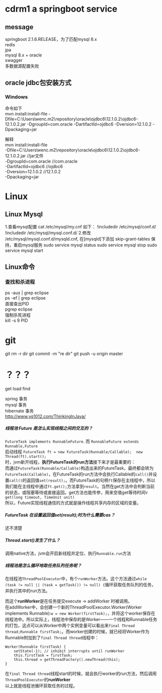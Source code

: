 # cdrm1 a springboot service
## message  
springboot 2.1.6.RELEASE，为了匹配mysql 8.x  
redis  
jpa  
mysql 8.x + oracle  
swagger  
多数据源配置失败  


## oracle jdbc包安装方式  
### Windows  
命令如下  
mvn install:install-file -Dfile=C:\Users\wenc\.m2\repository\oracle\ojdbc6\12.1.0.2\ojdbc6-12.1.0.2.jar -DgroupId=com.oracle -DartifactId=ojdbc6 -Dversion=12.1.0.2 -Dpackaging=jar  

解释  
mvn install:install-file   
-Dfile=C:\Users\wenc\.m2\repository\oracle\ojdbc6\12.1.0.2\ojdbc6-12.1.0.2.jar //jar文件  
-DgroupId=com.oracle //<groupId>com.oracle</groupId>  
-DartifactId=ojdbc6   //<artifactId>ojdbc6</artifactId>  
-Dversion=12.1.0.2   //<version>12.1.0.2</version>  
-Dpackaging=jar  


# Linux  
## Linux Mysql  
1.查看mysql配置
cat /etc/mysql/my.cnf
如下：
!includedir /etc/mysql/conf.d/
!includedir /etc/mysql/mysql.conf.d/
2.修改 /etc/mysql/mysql.conf.d/mysqld.cnf, 在[mysqld]下添加 skip-grant-tables
保持，重启mysql服务
sudo service mysql status
sudo service mysql stop
sudo service mysql start

## Linux命令  
### 查找和杀进程  
ps -aux | grep eclipse  
ps -ef | grep eclipse  
直接查出PID  
pgrep eclipse  
强制杀死进程  
kill -s 9 PID  

# git
git rm -r dir
git commit -m "re dir"
git push -u origin master



# ？？？  
get load find  

spring 事务  
mysql 事务  
hibernate 事务  
http://www.yq1012.com/ThinkingInJava/  

##### 线程池 Future 是怎么实现线程之间的交互的？  
`FutureTask implements RunnableFuture`. 而 `RunnableFuture extends Runnable,Future`   
启动线程 
`FutureTask ft = new FutureTask(Runnable/Callable);  new Thread(ft).start();  `  
时，jvm新开线程，**执行FutureTask的run方法**接下来才是最重要的：  
而通过`FutureTask(Runnable/Callable)`构造出来的FutureTask，最终都会转为`FutureTask(Callable)`，在FutureTask的run方法中会执行Callable的`call()`并设置`call()`的返回值`set(result);`。而FutureTask的句柄`ft`保存在主线程中，所以我们能在主线程中通过`ft.get();`方法拿到`result`。当然在get方法中会判断当前的状态，或阻塞等待或直接返回。get方法也能传参，用来空值get等待时间`V get(long timeout, TimeUnit unit)`  
所以，Future实现线程通信的方式就是操作线程共享内存的区域的变量。

##### FutureTask 在设置返回值set(result);时为什么需要cas？  
还不清楚  
##### Thread.start()发生了什么？  
调用native方法，jvm会开启新线程并定位、执行`Runnable.run`方法
##### 线程池是怎么循环地取任务队列任务呢？  
在线程池`ThreadPoolExecutor`中，有个`runWorker`方法。这个方法通过`while (task != null || (task = getTask()) != null) {`循环获取任务队列的任务，并执行其中的run方法。  
  
而这个**runWorker**是在任务提交execute -> addWorker 时被调用。  
在addWorker中，会创建一个新的ThreadPoolExecutor.Worker(Worker implements Runnable):`w = new Worker(firstTask);`，并将这个worker保存在线程池中。所以实际上，线程池中保存的是Worker——一个线程和Runnable任务的打包，这点可以从Worker中两个实例变量可以看出来`final Thread thread;Runnable firstTask;`。而worker创建的时候，就已经将Worker作为Runnable附加到了`final Thread thread`线程中：
```  
Worker(Runnable firstTask) {
	setState(-1); // inhibit interrupts until runWorker
    this.firstTask = firstTask;
    this.thread = getThreadFactory().newThread(this);
}
```  
在`final Thread thread`线程start的时候，就会执行worker的run方法，然后调用`ThreadPoolExecutor`的**runWorker**  
以上就是线程池循环获取任务的过程。  










